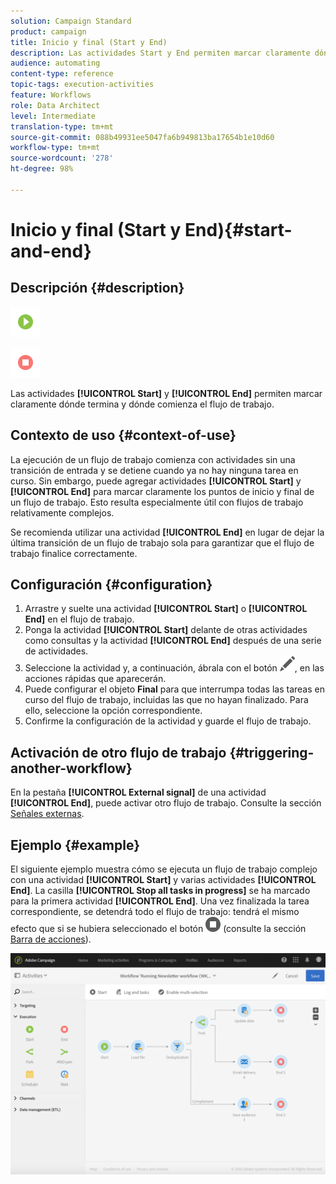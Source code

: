 ```yaml
---
solution: Campaign Standard
product: campaign
title: Inicio y final (Start y End)
description: Las actividades Start y End permiten marcar claramente dónde termina y dónde comienza el flujo de trabajo.
audience: automating
content-type: reference
topic-tags: execution-activities
feature: Workflows
role: Data Architect
level: Intermediate
translation-type: tm+mt
source-git-commit: 088b49931ee5047fa6b949813ba17654b1e10d60
workflow-type: tm+mt
source-wordcount: '278'
ht-degree: 98%

---
```



# Inicio y final (Start y End){#start-and-end}

## Descripción {#description}

![](assets/start.png)

![](assets/end.png)

Las actividades **[!UICONTROL Start]** y **[!UICONTROL End]** permiten marcar claramente dónde termina y dónde comienza el flujo de trabajo.

## Contexto de uso {#context-of-use}

La ejecución de un flujo de trabajo comienza con actividades sin una transición de entrada y se detiene cuando ya no hay ninguna tarea en curso. Sin embargo, puede agregar actividades **[!UICONTROL Start]** y **[!UICONTROL End]** para marcar claramente los puntos de inicio y final de un flujo de trabajo. Esto resulta especialmente útil con flujos de trabajo relativamente complejos.

Se recomienda utilizar una actividad **[!UICONTROL End]** en lugar de dejar la última transición de un flujo de trabajo sola para garantizar que el flujo de trabajo finalice correctamente.

## Configuración {#configuration}

1. Arrastre y suelte una actividad **[!UICONTROL Start]** o **[!UICONTROL End]** en el flujo de trabajo.
1. Ponga la actividad **[!UICONTROL Start]** delante de otras actividades como consultas y la actividad **[!UICONTROL End]** después de una serie de actividades.
1. Seleccione la actividad y, a continuación, ábrala con el botón ![](assets/edit_darkgrey-24px.png), en las acciones rápidas que aparecerán.
1. Puede configurar el objeto **Final** para que interrumpa todas las tareas en curso del flujo de trabajo, incluidas las que no hayan finalizado. Para ello, seleccione la opción correspondiente.
1. Confirme la configuración de la actividad y guarde el flujo de trabajo.

## Activación de otro flujo de trabajo {#triggering-another-workflow}

En la pestaña **[!UICONTROL External signal]** de una actividad **[!UICONTROL End]**, puede activar otro flujo de trabajo. Consulte la sección [Señales externas](../../automating/using/external-signal.md).

## Ejemplo {#example}

El siguiente ejemplo muestra cómo se ejecuta un flujo de trabajo complejo con una actividad **[!UICONTROL Start]** y varias actividades **[!UICONTROL End]**. La casilla **[!UICONTROL Stop all tasks in progress]** se ha marcado para la primera actividad **[!UICONTROL End]**. Una vez finalizada la tarea correspondiente, se detendrá todo el flujo de trabajo: tendrá el mismo efecto que si se hubiera seleccionado el botón ![](assets/stop_darkgrey-24px.png) (consulte la sección [Barra de acciones](../../automating/using/workflow-interface.md#action-bar)).

![](assets/wkf_start_end_example.png)

